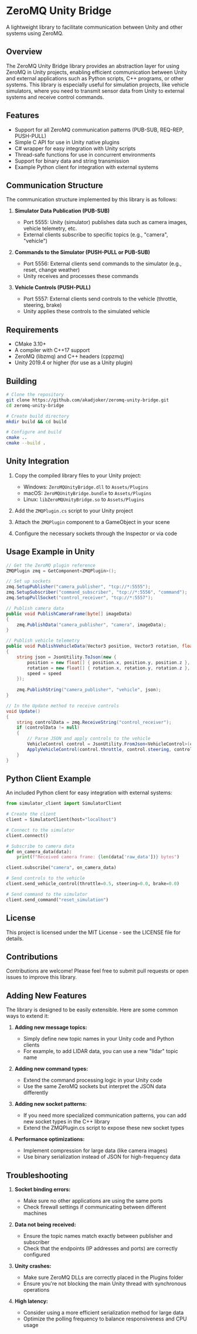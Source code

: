 # ZeroMQ Unity Bridge

A lightweight library to facilitate communication between Unity and other systems using ZeroMQ.

## Overview

The ZeroMQ Unity Bridge library provides an abstraction layer for using ZeroMQ in Unity projects, enabling efficient communication between Unity and external applications such as Python scripts, C++ programs, or other systems. This library is especially useful for simulation projects, like vehicle simulators, where you need to transmit sensor data from Unity to external systems and receive control commands.

## Features

- Support for all ZeroMQ communication patterns (PUB-SUB, REQ-REP, PUSH-PULL)
- Simple C API for use in Unity native plugins
- C# wrapper for easy integration with Unity scripts
- Thread-safe functions for use in concurrent environments
- Support for binary data and string transmission
- Example Python client for integration with external systems

## Communication Structure

The communication structure implemented by this library is as follows:

1. **Simulator Data Publication (PUB-SUB)**
   - Port 5555: Unity (simulator) publishes data such as camera images, vehicle telemetry, etc.
   - External clients subscribe to specific topics (e.g., "camera", "vehicle")

2. **Commands to the Simulator (PUSH-PULL or PUB-SUB)**
   - Port 5556: External clients send commands to the simulator (e.g., reset, change weather)
   - Unity receives and processes these commands

3. **Vehicle Controls (PUSH-PULL)**
   - Port 5557: External clients send controls to the vehicle (throttle, steering, brake)
   - Unity applies these controls to the simulated vehicle

## Requirements

- CMake 3.10+
- A compiler with C++17 support
- ZeroMQ (libzmq) and C++ headers (cppzmq)
- Unity 2019.4 or higher (for use as a Unity plugin)

## Building

```bash
# Clone the repository
git clone https://github.com/akadjoker/zeromq-unity-bridge.git
cd zeromq-unity-bridge

# Create build directory
mkdir build && cd build

# Configure and build
cmake ..
cmake --build .
```

## Unity Integration

1. Copy the compiled library files to your Unity project:
   - Windows: `ZeroMQUnityBridge.dll` to `Assets/Plugins`
   - macOS: `ZeroMQUnityBridge.bundle` to `Assets/Plugins`
   - Linux: `libZeroMQUnityBridge.so` to `Assets/Plugins`

2. Add the `ZMQPlugin.cs` script to your Unity project

3. Attach the `ZMQPlugin` component to a GameObject in your scene

4. Configure the necessary sockets through the Inspector or via code

## Usage Example in Unity

```csharp
// Get the ZeroMQ plugin reference
ZMQPlugin zmq = GetComponent<ZMQPlugin>();

// Set up sockets
zmq.SetupPublisher("camera_publisher", "tcp://*:5555");
zmq.SetupSubscriber("command_subscriber", "tcp://*:5556", "command");
zmq.SetupPullSocket("control_receiver", "tcp://*:5557");

// Publish camera data
public void PublishCameraFrame(byte[] imageData)
{
    zmq.PublishData("camera_publisher", "camera", imageData);
}

// Publish vehicle telemetry
public void PublishVehicleData(Vector3 position, Vector3 rotation, float speed)
{
    string json = JsonUtility.ToJson(new {
        position = new float[] { position.x, position.y, position.z },
        rotation = new float[] { rotation.x, rotation.y, rotation.z },
        speed = speed
    });
    
    zmq.PublishString("camera_publisher", "vehicle", json);
}

// In the Update method to receive controls
void Update()
{
    string controlData = zmq.ReceiveString("control_receiver");
    if (controlData != null)
    {
        // Parse JSON and apply controls to the vehicle
        VehicleControl control = JsonUtility.FromJson<VehicleControl>(controlData);
        ApplyVehicleControl(control.throttle, control.steering, control.brake);
    }
}
```

## Python Client Example

An included Python client for easy integration with external systems:

```python
from simulator_client import SimulatorClient

# Create the client
client = SimulatorClient(host="localhost")

# Connect to the simulator
client.connect()

# Subscribe to camera data
def on_camera_data(data):
    print(f"Received camera frame: {len(data['raw_data'])} bytes")

client.subscribe("camera", on_camera_data)

# Send controls to the vehicle
client.send_vehicle_control(throttle=0.5, steering=0.0, brake=0.0)

# Send command to the simulator
client.send_command("reset_simulation")
```

## License

This project is licensed under the MIT License - see the LICENSE file for details.

## Contributions

Contributions are welcome! Please feel free to submit pull requests or open issues to improve this library.

## Adding New Features

The library is designed to be easily extensible. Here are some common ways to extend it:

1. **Adding new message topics:**
   - Simply define new topic names in your Unity code and Python clients
   - For example, to add LIDAR data, you can use a new "lidar" topic name

2. **Adding new command types:**
   - Extend the command processing logic in your Unity code
   - Use the same ZeroMQ sockets but interpret the JSON data differently

3. **Adding new socket patterns:**
   - If you need more specialized communication patterns, you can add new socket types in the C++ library
   - Extend the ZMQPlugin.cs script to expose these new socket types

4. **Performance optimizations:**
   - Implement compression for large data (like camera images)
   - Use binary serialization instead of JSON for high-frequency data

## Troubleshooting

1. **Socket binding errors:**
   - Make sure no other applications are using the same ports
   - Check firewall settings if communicating between different machines

2. **Data not being received:**
   - Ensure the topic names match exactly between publisher and subscriber
   - Check that the endpoints (IP addresses and ports) are correctly configured

3. **Unity crashes:**
   - Make sure ZeroMQ DLLs are correctly placed in the Plugins folder
   - Ensure you're not blocking the main Unity thread with synchronous operations

4. **High latency:**
   - Consider using a more efficient serialization method for large data
   - Optimize the polling frequency to balance responsiveness and CPU usage

